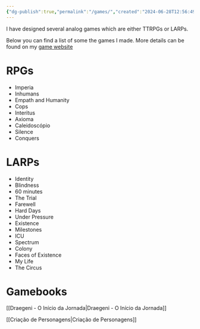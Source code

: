 ```yaml
---
{"dg-publish":true,"permalink":"/games/","created":"2024-06-28T12:56:49.000-04:00","updated":"2024-01-02T23:19:17.000-05:00"}
---
```



I have designed several analog games which are either TTRPGs or LARPs.

Below you can find a list of some the games I made. More details can be found on my [game website](https://jonnyjogos.wordpress.com/jogos-larp/)

# RPGs

- Imperia
- Inhumans
- Empath and Humanity
- Cops
- Interitus
- Axioma
- Caleidoscópio
- Silence
- Conquers

# LARPs

- Identity
- Blindness
- 60 minutes
- The Trial
- Farewell
- Hard Days
- Under Pressure
- Existence
- Milestones
- ICU
- Spectrum
- Colony
- Faces of Existence
- My Life
- The Circus

# Gamebooks

[[Draegeni - O Início da Jornada\|Draegeni - O Início da Jornada]]

[[Criação de Personagens\|Criação de Personagens]]
